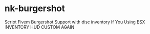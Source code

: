 # nk-burgershot
Script Fivem Burgershot Support with disc inventory 
If You Using ESX INVENTORY HUD CUSTOM AGAIN
